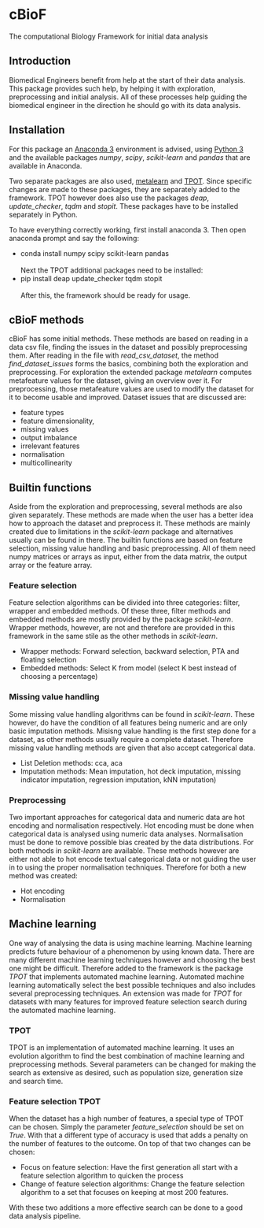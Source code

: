 # cBioF
The computational Biology Framework for initial data analysis

## Introduction
Biomedical Engineers benefit from help at the start of their data analysis. This package provides such help, by helping it with exploration, preprocessing and initial analysis. All of these processes help guiding the biomedical engineer in the direction he should go with its data analysis.

## Installation
For this package an [Anaconda 3](https://www.anaconda.com/download/) environment is advised, using [Python 3](https://www.python.org/downloads/) and the available packages *numpy*, *scipy*, *scikit-learn* and *pandas* that are available in Anaconda.

Two separate packages are also used, [metalearn](https://github.com/byu-dml/metalearn) and [TPOT](https://github.com/EpistasisLab/tpot). Since specific changes are made to these packages, they are separately added to the framework. TPOT however does also use the packages *deap*, *update_checker*, *tqdm* and *stopit*. These packages have to be installed separately in Python.

To have everything correctly working, first install anaconda 3. Then open anaconda prompt and say the following:
- conda install numpy scipy scikit-learn pandas<br /> <br />
Next the TPOT additional packages need to be installed:
- pip install deap update_checker tqdm stopit<br /> <br />
After this, the framework should be ready for usage.

## cBioF methods
cBioF has some initial methods. These methods are based on reading in a data csv file, finding the issues in the dataset and possibly preprocessing them. After reading in the file with *read_csv_dataset*, the method *find_dataset_issues* forms the basics, combining both the exploration and preprocessing. For exploration the extended package *metalearn* computes metafeature values for the dataset, giving an overview over it. For preprocessing, those metafeature values are used to modify the dataset for it to become usable and improved. Dataset issues that are discussed are:

- feature types
- feature dimensionality,
- missing values 
- output imbalance
- irrelevant features
- normalisation
- multicollinearity

## Builtin functions
Aside from the exploration and preprocessing, several methods are also given separately. These methods are made when the user has a better idea how to approach the dataset and preprocess it. These methods are mainly created due to limitations in the *scikit-learn* package and alternatives usually can be found in there. The builtin functions are based on feature selection, missing value handling and basic preprocessing. All of them need numpy matrices or arrays as input, either from the data matrix, the output array or the feature array.

### Feature selection
Feature selection algorithms can be divided into three categories: filter, wrapper and embedded methods. Of these three, filter methods and embedded methods are mostly provided by the package *scikit-learn*. Wrapper methods, however, are not and therefore are provided in this framework in the same stile as the other methods in *scikit-learn*.
- Wrapper methods: Forward selection, backward selection, PTA and floating selection
- Embedded methods: Select K from model (select K best instead of choosing a percentage)

### Missing value handling
Some missing value handling algorithms can be found in *scikit-learn*. These however, do have the condition of all features being numeric and are only basic imputation methods. Misisng value handling is the first step done for a dataset, as other methods usually require a complete dataset. Therefore missing value handling methods are given that also accept categorical data.
- List Deletion methods: cca, aca
- Imputation methods: Mean imputation, hot deck imputation, missing indicator imputation, regression imputation, kNN imputation)

### Preprocessing
Two important approaches for categorical data and numeric data are hot encoding and normalisation respectively. Hot encoding must be done when categorical data is analysed using numeric data analyses. Normalisation must be done to remove possible bias created by the data distributions. For both methods in *scikit-learn* are available. These methods however are either not able to hot encode textual categorical data or not guiding the user in to using the proper normalisation techniques. Therefore for both a new method was created:
- Hot encoding
- Normalisation

## Machine learning
One way of analysing the data is using machine learning. Machine learning predicts future behaviour of a phenomenon by using known data. There are many different machine learning techniques however and choosing the best one might be difficult. Therefore added to the framework is the package *TPOT* that implements automated machine learning. Automated machine learning automatically select the best possible techniques and also includes several preprocessing techniques. An extension was made for *TPOT* for datasets with many features for improved feature selection search during the automated machine learning.

### TPOT
TPOT is an implementation of automated machine learning. It uses an evolution algorithm to find the best combination of machine learning and preprocessing methods. Several parameters can be changed for making the search as extensive as desired, such as population size, generation size and search time.

### Feature selection TPOT
When the dataset has a high number of features, a special type of TPOT can be chosen. Simply the parameter *feature_selection* should be set on *True*. With that a different type of accuracy is used that adds a penalty on the number of features to the outcome. On top of that two changes can be chosen:

- Focus on feature selection: Have the first generation all start with a feature selection algorithm to quicken the process
- Change of feature selection algorithms: Change the feature selection algorithm to a set that focuses on keeping at most 200 features.

With these two additions a more effective search can be done to a good data analysis pipeline.

